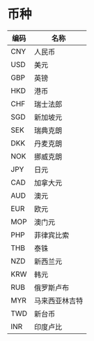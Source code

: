 # 币种


编码|名称
--------------|--------------
CNY|人民币
USD|美元
GBP|英镑
HKD|港币
CHF|瑞士法郎
SGD|新加坡元
SEK|瑞典克朗
DKK|丹麦克朗
NOK|挪威克朗
JPY|日元
CAD|加拿大元
AUD|澳元
EUR|欧元
MOP|澳门元
PHP|菲律宾比索
THB|泰铢
NZD|新西兰元
KRW|韩元
RUB|俄罗斯卢布
MYR|马来西亚林吉特
TWD|新台币
INR|印度卢比
